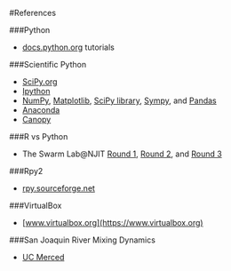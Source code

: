<!--- CSS2014 - Day 10 - References -->

#References

###Python
* [docs.python.org](https://docs.python.org/2/tutorial/appetite.html) tutorials

###Scientific Python
* [SciPy.org](http://scipy.org)
* [Ipython](http://ipython.org)
* [NumPy](http://www.numpy.org), [Matplotlib](http://matplotlib.org), [SciPy library](http://scipy.org/scipylib/index.html), [Sympy](http://sympy.org/en/index.html), and [Pandas](http://pandas.pydata.org)
* [Anaconda](https://store.continuum.io/cshop/anaconda/)
* [Canopy](https://www.enthought.com/products/canopy/)

###R vs Python
* The Swarm Lab@NJIT [Round 1](http://www.theswarmlab.com/r-vs-python-round-1/), 
[Round 2](http://www.theswarmlab.com/r-vs-python-round-2/), and [Round 3](http://www.theswarmlab.com/r-vs-python-round-3/)

###Rpy2
* [rpy.sourceforge.net](http://rpy.sourceforge.net/rpy2/doc-dev/html/introduction.html)

###VirtualBox
* [www.virtualbox.org](https://www.virtualbox.org)

###San Joaquin River Mixing Dynamics
* [UC Merced](https://eng.ucmerced.edu/harmongroup/harmon/recently-completed-projects/copy_of_high-resolution-river-water-quality-assessment)
